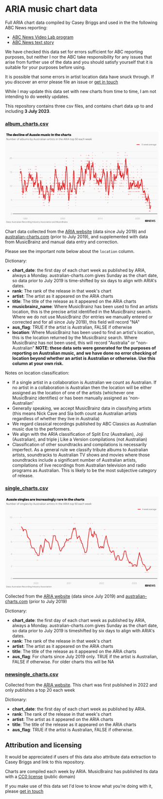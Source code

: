 # ARIA music chart data

Full ARIA chart data compiled by Casey Briggs and used in the the following ABC News reporting:

- [ABC News Video Lab program](https://www.youtube.com/watch?v=dpjYGTekLIY)
- [ABC News text story](https://www.abc.net.au/news/2023-07-09/australian-music-in-aria-charts-has-plummeted-heres-why/102575198)

We have checked this data set for errors sufficient for ABC reporting purposes, but neither I nor the ABC take responsibility for any issues that arise from further use of the data and you should satisfy yourself that it is suitable for your purposes before using.

It is possible that some errors in artist location data have snuck through. If you discover an error please file an issue or [get in touch](https://www.caseybriggs.com/)

While I may update this data set with new charts from time to time, I am not intending to do weekly updates.

This repository contains three csv files, and contains chart data up to and including **3 July 2023**.

### [album_charts.csv](https://github.com/caseybriggs/ARIA-charts/blob/c98f825aea60e1dd107249566e3b53809fc0397a/album_charts.csv)

<center>

![](aussie_charts.png)

</center> 

Chart data collected from the [ARIA website](https://www.aria.com.au/charts/singles-chart/) (data since July 2019) and [australian-charts.com](australian-charts.com) (prior to July 2019), and supplemented with data from MusicBrainz and manual data entry and correction.

Please see the important note below about the `location` column.

Dictionary:

- **chart_date**: the first day of each chart week as published by ARIA, always a Monday. australian-charts.com gives Sunday as the chart date, so data prior to July 2019 is time-shifted by six days to align with ARIA's dates.
- **rank**: The rank of the release in that week's chart 
- **artist**: The artist as it appeared on the ARIA charts
- **title**: The title of the release as it appeared on the ARIA charts
- **musicbrainz_name**: Where MusicBrainz has been used to find an artists location, this is the precise artist identified in the MusicBrainz search. Where we do not use MusicBrainz (for entries we manually entered or corrected and for all since July 2019), this field will record "NA" 
- **aus_flag**: TRUE if the artist is Australian, FALSE if otherwise 
- **location**: Where MusicBrainz has been used to find an artist's location, this is the location returned by the MusicBrainz search. Where MusicBrainz has not been used, this will record "Australia" or "non-Australian" **NOTE: these data sets were generated for the purposes of reporting on Australian music, and we have done no error checking of location beyond whether an artist is Australian or otherwise. Use this column at your own risk.**

Notes on location classification:

- If a single artist in a collaboration is Australian we count as Australian. If no artist in a collaboration is Australian then the location will be either assigned as the location of one of the artists (whichever one MusicBrainz identifies) or has been manually assigned as 'non-Australian' 
- Generally speaking, we accept MusicBrainz data in classifying artists (this means Nick Cave and Sia both count as Australian artists regardless of whether they live in Australia)
- We regard classical recordings published by ABC Classics as Australian music due to the performers.
- We align with the ARIA classification of Split Enz (Australian), Joji (Australian), and triple j Like a Version compilations (not Australian)
- Classification of other soundtracks and compilations is necessarily imperfect. As a general rule we classify tribute albums to Australian artists, soundtracks to Australian TV shows and movies where those soundtracks include a significant number of Australian artists, compilations of live recordings from Australian television and radio programs as Australian. This is likely to be the most subjective category of release.

### [single_charts.csv](https://github.com/caseybriggs/ARIA-charts/blob/c98f825aea60e1dd107249566e3b53809fc0397a/single_charts.csv)

<center>

![](aussie_charts_singles.png)

</center> 

Collected from the [ARIA website](https://www.aria.com.au/charts/singles-chart/) (data since July 2019) and [australian-charts.com](australian-charts.com) (prior to July 2019)

Dictionary:

- **chart_date**: the first day of each chart week as published by ARIA, always a Monday. australian-charts.com gives Sunday as the chart date, so data prior to July 2019 is timeshifted by six days to align with ARIA's dates.
- **rank**: The rank of the release in that week's chart 
- **artist**: The artist as it appeared on the ARIA charts
- **title**: The title of the release as it appeared on the ARIA charts
- **aus_flag**: For charts since July 2019 only. TRUE if the artist is Australian, FALSE if otherwise. For older charts this will be NA 

### [newsingle_charts.csv](https://github.com/caseybriggs/ARIA-charts/blob/c98f825aea60e1dd107249566e3b53809fc0397a/newsingle_charts.csv)

Collected from the [ARIA website](https://www.aria.com.au/charts/new-singles-chart/). This chart was first published in 2022 and only publishes a top 20 each week

Dictionary:

- **chart_date**: the first day of each chart week as published by ARIA.
- **rank**: The rank of the release in that week's chart 
- **artist**: The artist as it appeared on the ARIA charts
- **title**: The title of the release as it appeared on the ARIA charts
- **aus_flag**: TRUE if the artist is Australian, FALSE if otherwise.


## Attribution and licensing 

It would be appreciated if users of this data also attribute data extraction to Casey Briggs and link to this repository. 

Charts are compiled each week by ARIA. MusicBrainz has published its data with a [CC0 license](https://creativecommons.org/publicdomain/zero/1.0) (public domain)



If you make use of this data set I'd love to know what you're doing with it, please [get in touch](https://www.caseybriggs.com/)
